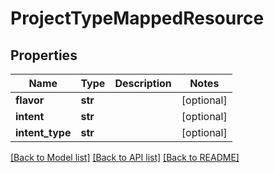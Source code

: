# ProjectTypeMappedResource

## Properties
Name | Type | Description | Notes
------------ | ------------- | ------------- | -------------
**flavor** | **str** |  | [optional] 
**intent** | **str** |  | [optional] 
**intent_type** | **str** |  | [optional] 

[[Back to Model list]](../README.md#documentation-for-models) [[Back to API list]](../README.md#documentation-for-api-endpoints) [[Back to README]](../README.md)

